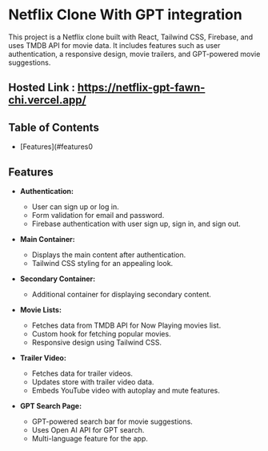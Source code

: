 # Netflix Clone With GPT integration

This project is a Netflix clone built with React, Tailwind CSS, Firebase, and uses TMDB API for movie data. It includes features such as user authentication, a responsive design, movie trailers, and GPT-powered movie suggestions.

## Hosted Link :  https://netflix-gpt-fawn-chi.vercel.app/ 

## Table of Contents

- [Features](#features0
  

## Features

- **Authentication:**
  - User can sign up or log in.
  - Form validation for email and password.
  - Firebase authentication with user sign up, sign in, and sign out.

- **Main Container:**
  - Displays the main content after authentication.
  - Tailwind CSS styling for an appealing look.

- **Secondary Container:**
  - Additional container for displaying secondary content.

- **Movie Lists:**
  - Fetches data from TMDB API for Now Playing movies list.
  - Custom hook for fetching popular movies.
  - Responsive design using Tailwind CSS.

- **Trailer Video:**
  - Fetches data for trailer videos.
  - Updates store with trailer video data.
  - Embeds YouTube video with autoplay and mute features.

- **GPT Search Page:**
  - GPT-powered search bar for movie suggestions.
  - Uses Open AI API for GPT search.
  - Multi-language feature for the app.

